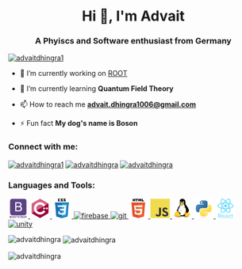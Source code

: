 <h1 align="center">Hi 👋, I'm Advait</h1>
<h3 align="center">A Phyiscs and Software enthusiast from Germany</h3>

<p align="left"> <a href="https://twitter.com/advaitdhingra1" target="blank"><img src="https://img.shields.io/twitter/follow/advaitdhingra1?logo=twitter&style=for-the-badge" alt="advaitdhingra1" /></a> </p>

- 🔭 I’m currently working on [ROOT](https://github.com/root-project/root)

- 🌱 I’m currently learning **Quantum Field Theory**

- 📫 How to reach me **advait.dhingra1006@gmail.com**

- ⚡ Fun fact **My dog's name is Boson**

<h3 align="left">Connect with me:</h3>
<p align="left">
<a href="https://twitter.com/advaitdhingra1" target="blank"><img align="center" src="https://raw.githubusercontent.com/rahuldkjain/github-profile-readme-generator/master/src/images/icons/Social/twitter.svg" alt="advaitdhingra1" height="30" width="40" /></a>
<a href="https://linkedin.com/in/advaitdhingra" target="blank"><img align="center" src="https://raw.githubusercontent.com/rahuldkjain/github-profile-readme-generator/master/src/images/icons/Social/linked-in-alt.svg" alt="advaitdhingra" height="30" width="40" /></a>
<a href="https://instagram.com/advaitdhingra" target="blank"><img align="center" src="https://raw.githubusercontent.com/rahuldkjain/github-profile-readme-generator/master/src/images/icons/Social/instagram.svg" alt="advaitdhingra" height="30" width="40" /></a>
</p>

<h3 align="left">Languages and Tools:</h3>
<p align="left"> <a href="https://getbootstrap.com" target="_blank"> <img src="https://raw.githubusercontent.com/devicons/devicon/master/icons/bootstrap/bootstrap-plain-wordmark.svg" alt="bootstrap" width="40" height="40"/> </a> <a href="https://www.w3schools.com/cpp/" target="_blank"> <img src="https://raw.githubusercontent.com/devicons/devicon/master/icons/cplusplus/cplusplus-original.svg" alt="cplusplus" width="40" height="40"/> </a> <a href="https://www.w3schools.com/css/" target="_blank"> <img src="https://raw.githubusercontent.com/devicons/devicon/master/icons/css3/css3-original-wordmark.svg" alt="css3" width="40" height="40"/> </a> <a href="https://firebase.google.com/" target="_blank"> <img src="https://www.vectorlogo.zone/logos/firebase/firebase-icon.svg" alt="firebase" width="40" height="40"/> </a> <a href="https://git-scm.com/" target="_blank"> <img src="https://www.vectorlogo.zone/logos/git-scm/git-scm-icon.svg" alt="git" width="40" height="40"/> </a> <a href="https://www.w3.org/html/" target="_blank"> <img src="https://raw.githubusercontent.com/devicons/devicon/master/icons/html5/html5-original-wordmark.svg" alt="html5" width="40" height="40"/> </a> <a href="https://developer.mozilla.org/en-US/docs/Web/JavaScript" target="_blank"> <img src="https://raw.githubusercontent.com/devicons/devicon/master/icons/javascript/javascript-original.svg" alt="javascript" width="40" height="40"/> </a> <a href="https://www.linux.org/" target="_blank"> <img src="https://raw.githubusercontent.com/devicons/devicon/master/icons/linux/linux-original.svg" alt="linux" width="40" height="40"/> </a> <a href="https://www.python.org" target="_blank"> <img src="https://raw.githubusercontent.com/devicons/devicon/master/icons/python/python-original.svg" alt="python" width="40" height="40"/> </a> <a href="https://reactjs.org/" target="_blank"> <img src="https://raw.githubusercontent.com/devicons/devicon/master/icons/react/react-original-wordmark.svg" alt="react" width="40" height="40"/> </a> <a href="https://unity.com/" target="_blank"> <img src="https://www.vectorlogo.zone/logos/unity3d/unity3d-icon.svg" alt="unity" width="40" height="40"/> </a> </p>

<p><img align="left" src="https://github-readme-stats.vercel.app/api/top-langs/?username=advaitdhingra&langs_count=5&theme=tokyonight" alt="advaitdhingra" /></p>

<p>&nbsp;<img align="center" src="https://github-readme-stats.vercel.app/api?username=advaitdhingra&show_icons=true&theme=tokyonight" alt="advaitdhingra" /></p>

<p><img align="center" src="https://github-readme-stats.vercel.app/api/top-langs/?username=jasongaylord&langs_count=5&theme=tokyonight" alt="advaitdhingra" /></p>
